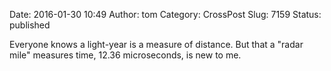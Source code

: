 Date: 2016-01-30 10:49
Author: tom
Category: CrossPost
Slug: 7159
Status: published

Everyone knows a light-year is a measure of distance. But that a "radar
mile" measures time, 12.36 microseconds, is new to me.

